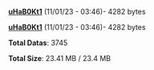[**uHaB0Kt1**](/data/uHaB0Kt1.txt) (11/01/23 - 03:46)- 4282 bytes

[**uHaB0Kt1**](/data/uHaB0Kt1.txt) (11/01/23 - 03:46)- 4282 bytes

**Total Datas**: 3745

**Total Size**: 23.41 MB / 23.4 MB